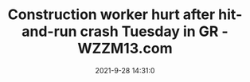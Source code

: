 ---
"title": "Construction worker hurt after hit-and-run crash Tuesday in GR - WZZM13.com"
"date": "2021-9-28 14:31:0"
"feed_name": "GOOGLENEWSCONSTRUCTION"
"feed_website": "https://news.google.com/search?q=construction%2Bincident&hl=en-US&gl=US&ceid=US:en"
"feed_rss": "https://news.google.com/rss/search?q=construction%2Bincident&hl=en-US&gl=US&ceid=US:en"
"link": "https://www.wzzm13.com/article/traffic/construction-worker-hurt-after-hit-and-run-crash-tuesday-in-gr/69-a87e1f8a-99b0-4320-944c-2032a1c22ce1"
"source": "{'href': 'https://www.wzzm13.com', 'title': 'WZZM13.com'}"
"file": "_posts/2021-1-1-6fc7a60821ff03b0065ff737e384230aa731e541.md"
"accident": "1"
"drilling": "0"
"dead": "0"
"injured": "0"
"arrested": "0"
"where": "unknown site"
"place": "unknown place"
---